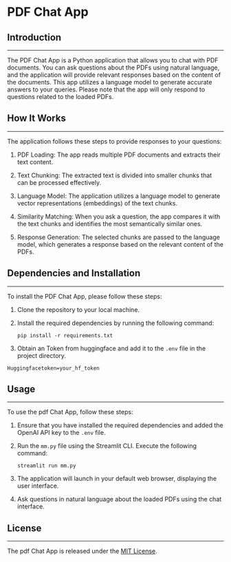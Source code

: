 # PDF Chat App

## Introduction
------------
The PDF Chat App is a Python application that allows you to chat with PDF documents. You can ask questions about the PDFs using natural language, and the application will provide relevant responses based on the content of the documents. This app utilizes a language model to generate accurate answers to your queries. Please note that the app will only respond to questions related to the loaded PDFs.

## How It Works
------------

The application follows these steps to provide responses to your questions:

1. PDF Loading: The app reads multiple PDF documents and extracts their text content.

2. Text Chunking: The extracted text is divided into smaller chunks that can be processed effectively.

3. Language Model: The application utilizes a language model to generate vector representations (embeddings) of the text chunks.

4. Similarity Matching: When you ask a question, the app compares it with the text chunks and identifies the most semantically similar ones.

5. Response Generation: The selected chunks are passed to the language model, which generates a response based on the relevant content of the PDFs.

## Dependencies and Installation
----------------------------
To install the PDF Chat App, please follow these steps:

1. Clone the repository to your local machine.

2. Install the required dependencies by running the following command:
   ```
   pip install -r requirements.txt
   ```

3. Obtain an Token from huggingface and add it to the `.env` file in the project directory.
```commandline
Huggingfacetoken=your_hf_token
```

## Usage
-----
To use the pdf Chat App, follow these steps:

1. Ensure that you have installed the required dependencies and added the OpenAI API key to the `.env` file.

2. Run the `mm.py` file using the Streamlit CLI. Execute the following command:
   ```
   streamlit run mm.py
   ```

3. The application will launch in your default web browser, displaying the user interface.

4. Ask questions in natural language about the loaded PDFs using the chat interface.



## License
-------
The pdf Chat App is released under the [MIT License](https://opensource.org/licenses/MIT).
